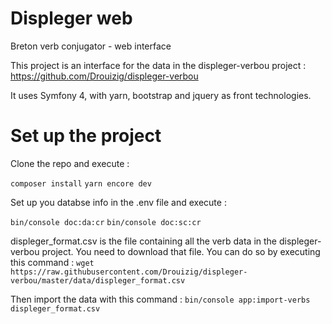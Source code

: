 Displeger web
=============


Breton verb conjugator - web interface

This project is an interface for the data in the displeger-verbou project : https://github.com/Drouizig/displeger-verbou

It uses Symfony 4, with yarn, bootstrap and jquery as front technologies.

Set up the project
==================

Clone the repo and execute :

 `composer install`
 `yarn encore dev`

Set up you databse info in the .env file and execute :

 `bin/console doc:da:cr`
 `bin/console doc:sc:cr`
 
 
displeger_format.csv is the file containing all the verb data in the displeger-verbou project. You need to download that file. You can do so by executing this command :
 `wget https://raw.githubusercontent.com/Drouizig/displeger-verbou/master/data/displeger_format.csv`
 
Then import the data with this command :
 `bin/console app:import-verbs displeger_format.csv`
